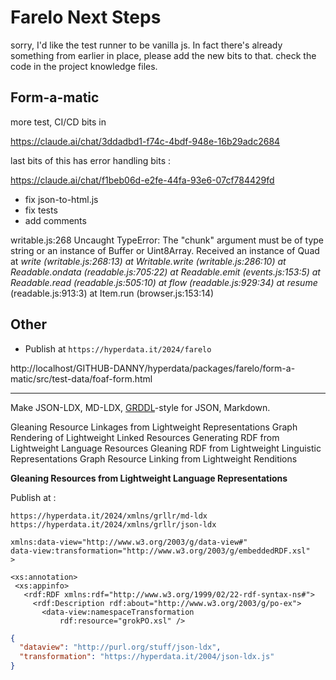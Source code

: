 # Farelo Next Steps

sorry, I'd like the test runner to be vanilla js. In fact there's already something from earlier in place, please add the new bits to that.  check the code in the project knowledge files.

## Form-a-matic

more test, CI/CD bits in

https://claude.ai/chat/3ddadbd1-f74c-4bdf-948e-16b29adc2684

last bits of this has error handling bits :

https://claude.ai/chat/f1beb06d-e2fe-44fa-93e6-07cf784429fd

* fix json-to-html.js
* fix tests
* add comments

writable.js:268 Uncaught TypeError: The "chunk" argument must be of type string or an instance of Buffer or Uint8Array. Received an instance of Quad
    at _write (writable.js:268:13)
    at Writable.write (writable.js:286:10)
    at Readable.ondata (readable.js:705:22)
    at Readable.emit (events.js:153:5)
    at Readable.read (readable.js:505:10)
    at flow (readable.js:929:34)
    at resume_ (readable.js:913:3)
    at Item.run (browser.js:153:14)

## Other

- Publish at `https://hyperdata.it/2024/farelo`

http://localhost/GITHUB-DANNY/hyperdata/packages/farelo/form-a-matic/src/test-data/foaf-form.html

---

Make JSON-LDX, MD-LDX, [GRDDL](https://www.w3.org/TR/grddl/)-style for JSON, Markdown.

Gleaning Resource Linkages from Lightweight Representations
Graph Rendering of Lightweight Linked Resources
Generating RDF from Lightweight Language Resources
Gleaning RDF from Lightweight Linguistic Representations
Graph Resource Linking from Lightweight Renditions

**Gleaning Resources from Lightweight Language Representations**

Publish at :

```
https://hyperdata.it/2024/xmlns/grllr/md-ldx
https://hyperdata.it/2024/xmlns/grllr/json-ldx
```

```
xmlns:data-view="http://www.w3.org/2003/g/data-view#"
data-view:transformation="http://www.w3.org/2003/g/embeddedRDF.xsl"
>

<xs:annotation>
 <xs:appinfo>
   <rdf:RDF xmlns:rdf="http://www.w3.org/1999/02/22-rdf-syntax-ns#">
     <rdf:Description rdf:about="http://www.w3.org/2003/g/po-ex">
       <data-view:namespaceTransformation
           rdf:resource="grokPO.xsl" />
```

```json
{
  "dataview": "http://purl.org/stuff/json-ldx",
  "transformation": "https://hyperdata.it/2004/json-ldx.js"
}
```

